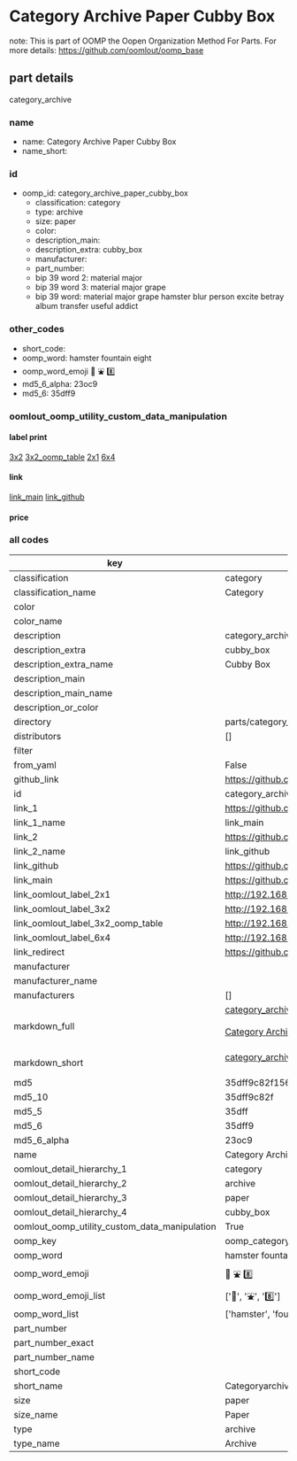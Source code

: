 # Category Archive Paper Cubby Box  

note: This is part of OOMP the Oopen Organization Method For Parts. For more details: https://github.com/oomlout/oomp_base

##  part details
  



category_archive



### name
* name: Category Archive Paper Cubby Box
* name_short: 
### id
* oomp_id: category_archive_paper_cubby_box
  * classification: category
  * type: archive
  * size: paper
  * color: 
  * description_main: 
  * description_extra: cubby_box
  * manufacturer: 
  * part_number: 
  * bip 39 word 2: material major
  * bip 39 word 3: material major grape
  * bip 39 word: material major grape hamster blur person excite betray album transfer useful addict

### other_codes
* short_code: 
* oomp_word: hamster fountain eight
* oomp_word_emoji :hamster: :fountain: :eight:
* md5_6_alpha: 23oc9
* md5_6: 35dff9






### oomlout_oomp_utility_custom_data_manipulation
#### label print
[3x2](http://192.168.1.245:1112/?label=oomp%2023oc9)
[3x2_oomp_table](http://192.168.1.108:1112/?label=oomp%2023oc9)
[2x1](http://192.168.1.242:1112/?label=oomp%2023oc9)
[6x4](http://192.168.1.55:1112/?label=oomp%2023oc9)    

#### link

[link_main](https://github.com/oomlout/oomlout_oomp_version_1_messy/tree/main/parts/category_archive_paper_cubby_box) [link_github](https://github.com/oomlout/oomlout_oomp_version_1_messy/tree/main/parts/category_archive_paper_cubby_box)                             

#### price







### all codes 
| key | value |  
| --- | --- |  
| classification | category |  
| classification_name | Category |  
| color |  |  
| color_name |  |  
| description | category_archive |  
| description_extra | cubby_box |  
| description_extra_name | Cubby Box |  
| description_main |  |  
| description_main_name |  |  
| description_or_color |   |  
| directory | parts/category_archive_paper_cubby_box |  
| distributors | [] |  
| filter |  |  
| from_yaml | False |  
| github_link | https://github.com/oomlout/oomlout_oomp_part_src/tree/main/parts/category_archive_paper_cubby_box |  
| id | category_archive_paper_cubby_box |  
| link_1 | https://github.com/oomlout/oomlout_oomp_version_1_messy/tree/main/parts/category_archive_paper_cubby_box |  
| link_1_name | link_main |  
| link_2 | https://github.com/oomlout/oomlout_oomp_version_1_messy/tree/main/parts/category_archive_paper_cubby_box |  
| link_2_name | link_github |  
| link_github | https://github.com/oomlout/oomlout_oomp_version_1_messy/tree/main/parts/category_archive_paper_cubby_box |  
| link_main | https://github.com/oomlout/oomlout_oomp_version_1_messy/tree/main/parts/category_archive_paper_cubby_box |  
| link_oomlout_label_2x1 | http://192.168.1.242:1112/?label=oomp%2023oc9 |  
| link_oomlout_label_3x2 | http://192.168.1.245:1112/?label=oomp%2023oc9 |  
| link_oomlout_label_3x2_oomp_table | http://192.168.1.108:1112/?label=oomp%2023oc9 |  
| link_oomlout_label_6x4 | http://192.168.1.55:1112/?label=oomp%2023oc9 |  
| link_redirect | https://github.com/oomlout/oomlout_oomp_version_1_messy/tree/main/parts/category_archive_paper_cubby_box |  
| manufacturer |  |  
| manufacturer_name |  |  
| manufacturers | [] |  
| markdown_full | [category_archive_paper_cubby_box](none)<br>[](none)<br>[Category Archive Paper Cubby Box](none)<br><br> |  
| markdown_short | [category_archive_paper_cubby_box](none)<br><br> |  
| md5 | 35dff9c82f1569da8d0c368acba19c47 |  
| md5_10 | 35dff9c82f |  
| md5_5 | 35dff |  
| md5_6 | 35dff9 |  
| md5_6_alpha | 23oc9 |  
| name | Category Archive Paper Cubby Box |  
| oomlout_detail_hierarchy_1 | category |  
| oomlout_detail_hierarchy_2 | archive |  
| oomlout_detail_hierarchy_3 | paper |  
| oomlout_detail_hierarchy_4 | cubby_box |  
| oomlout_oomp_utility_custom_data_manipulation | True |  
| oomp_key | oomp_category_archive_paper_cubby_box |  
| oomp_word | hamster fountain eight |  
| oomp_word_emoji | :hamster: :fountain: :eight: |  
| oomp_word_emoji_list | [':hamster:', ':fountain:', ':eight:'] |  
| oomp_word_list | ['hamster', 'fountain', 'eight'] |  
| part_number |  |  
| part_number_exact |  |  
| part_number_name |  |  
| short_code |  |  
| short_name | Categoryarchive |  
| size | paper |  
| size_name | Paper |  
| type | archive |  
| type_name | Archive |  

